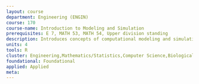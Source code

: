 ```yaml
---
layout: course 
department: Engineering (ENGIN)
course: 170
course-name: Introduction to Modeling and Simulation
prerequisites: E 7, MATH 53, MATH 54, Upper division standing
description: Introduces concepts of computational modeling and simulation, using multidisciplinary projects drawn from biology, chemistry, applied mathematics, and physics, and all areas of engineering. Models progress sequentially through problem statement, mathematical model, approximations and analytic solution, discrete model, object-oriented model, implementation and simulation, visualization, comparison to analysis, experiment and observation. Includes a broad survey of simulation techniques.
units: 4
tools: R
cluster: Engineering,Mathematics/Statistics,Computer Science,Biological Science,Economics/Business
foundational: Foundational
applied: Applied
meta: 
---
```

